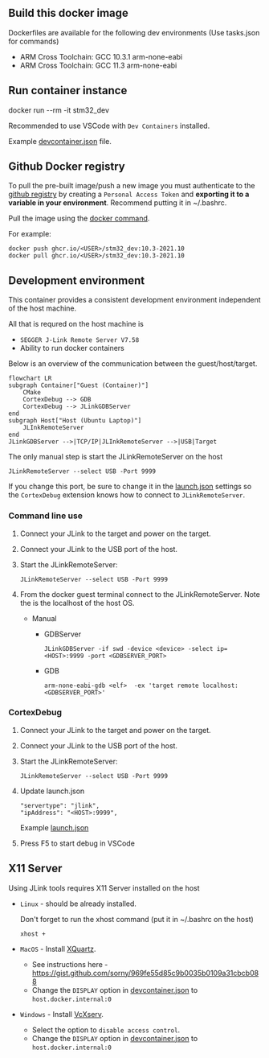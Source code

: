 ## Build this docker image

Dockerfiles are available for the following dev environments (Use tasks.json for commands)

- ARM Cross Toolchain: GCC 10.3.1 arm-none-eabi
- ARM Cross Toolchain: GCC 11.3 arm-none-eabi


## Run container instance

docker run --rm -it stm32_dev

Recommended to use VSCode with `Dev Containers` installed. 

Example [devcontainer.json](stm32_dev_docker/examples/devcontainer.json) file.

## Github Docker registry

To pull the pre-built image/push a new image you must authenticate to the [github registry](https://docs.github.com/en/packages/working-with-a-github-packages-registry/working-with-the-container-registry#authenticating-to-the-container-registry) by creating a `Personal Access Token` and __exporting it to a variable in your environment__. Recommend putting it in ~/.bashrc.

Pull the image using the [docker command](https://docs.github.com/en/packages/working-with-a-github-packages-registry/working-with-the-container-registry#pulling-container-images).

For example:

```
docker push ghcr.io/<USER>/stm32_dev:10.3-2021.10
docker pull ghcr.io/<USER>/stm32_dev:10.3-2021.10
```

## Development environment

This container provides a consistent development environment independent of the host machine. 

All that is requred on the host machine is 
- `SEGGER J-Link Remote Server V7.58` 
- Ability to run docker containers

Below is an overview of the communication between the guest/host/target.

```mermaid
flowchart LR
subgraph Container["Guest (Container)"]
    CMake
    CortexDebug --> GDB
    CortexDebug --> JLinkGDBServer
end
subgraph Host["Host (Ubuntu Laptop)"]
    JLInkRemoteServer
end
JLinkGDBServer -->|TCP/IP|JLInkRemoteServer -->|USB|Target

```

The only manual step is start the JLinkRemoteServer on the host

```
JLinkRemoteServer --select USB -Port 9999
```

If you change  this port, be sure to change it in the [launch.json](.vscode/launch.json) settings so the `CortexDebug` extension knows how to connect to `JLinkRemoteServer`.
### Command line use
1. Connect your JLink to the target and power on the target. 
2. Connect your JLink to the USB port of the host.
3. Start the JLinkRemoteServer:

    ```
    JLinkRemoteServer --select USB -Port 9999
    ```
4. From the docker guest terminal connect to the JLinkRemoteServer. Note the <HOST> is the localhost of the host OS.
    - Manual
        
        - GDBServer
            ```
            JLinkGDBServer -if swd -device <device> -select ip=<HOST>:9999 -port <GDBSERVER_PORT>
            ```
        - GDB 
            ```
            arm-none-eabi-gdb <elf>  -ex 'target remote localhost:<GDBSERVER_PORT>'
            ```
### CortexDebug
1. Connect your JLink to the target and power on the target. 
2. Connect your JLink to the USB port of the host.
3. Start the JLinkRemoteServer:

    ```
    JLinkRemoteServer --select USB -Port 9999
    ```

4. Update launch.json

    ```
    "servertype": "jlink",
    "ipAddress": "<HOST>:9999",
    ```
    Example [launch.json](stm32_dev_docker/examples/launch.json)

5. Press F5 to start debug in VSCode

## X11 Server

Using JLink tools requires X11 Server installed on the host 

- `Linux` - should be already installed.
    
    Don't forget to run the xhost command (put it in ~/.bashrc on the host)

    ```
    xhost +
    ```
- `MacOS` - Install [XQuartz](https://www.xquartz.org/).
    
    - See instructions here - https://gist.github.com/sorny/969fe55d85c9b0035b0109a31cbcb088
    - Change the `DISPLAY` option in [devcontainer.json](stm32_dev_docker/examples/devcontainer.json) to `host.docker.internal:0`

- `Windows` - Install [VcXserv](https://sourceforge.net/projects/vcxsrv/).

    - Select the option to `disable access control`.
    - Change the `DISPLAY` option in [devcontainer.json](stm32_dev_docker/examples/devcontainer.json) to `host.docker.internal:0`


